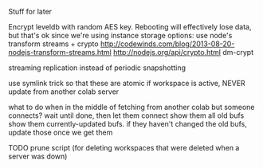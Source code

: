 Stuff for later

Encrypt leveldb with random AES key. Rebooting will effectively lose data, but that's ok since we're using instance storage
options:
  use node's transform streams + crypto
    http://codewinds.com/blog/2013-08-20-nodejs-transform-streams.html
    http://nodejs.org/api/crypto.html
  dm-crypt

streaming replication instead of periodic snapshotting

use symlink trick so that these are atomic
if workspace is active, NEVER update from another colab server

what to do when in the middle of fetching from another colab but someone connects?
  wait until done, then let them connect
  show them all old bufs
  show them currently-updated bufs. if they haven't changed the old bufs, update those once we get them

TODO
prune script (for deleting workspaces that were deleted when a server was down)
